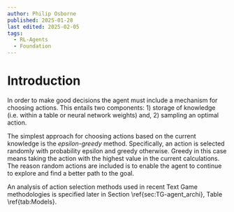 ```yaml
---
author: Philip Osborne
published: 2025-01-28
last edited: 2025-02-05
tags:
  - RL-Agents
  - Foundation
---
```


# Introduction

In order to make good decisions the agent must include a mechanism for choosing actions. This entails two components: 1) storage of knowledge (i.e. within a table or neural network weights) and, 2) sampling an optimal action.

The simplest approach for choosing actions based on the current knowledge is the *epsilon-greedy* method. Specifically, an action is selected randomly with probability epsilon and greedy otherwise. Greedy in this case means taking the action with the highest value in the current calculations. The reason random actions are included is to enable the agent to continue to explore and find a better path to the goal.

An analysis of action selection methods used in recent Text Game methodologies is specified later in Section \ref{sec:TG-agent_archi}, Table \ref{tab:Models}.
